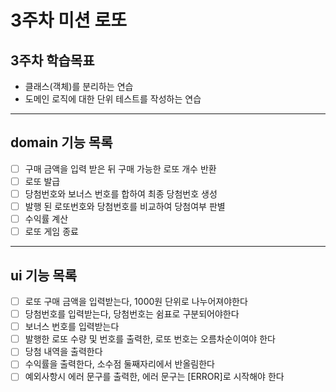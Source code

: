 # 3주차 미션 로또   
## 3주차 학습목표
 - 클래스(객체)를 분리하는 연습 
 - 도메인 로직에 대한 단위 테스트를 작성하는 연습

---
## domain 기능 목록
 - [ ] 구매 금액을 입력 받은 뒤 구매 가능한 로또 개수 반환
 - [ ] 로또 발급
 - [ ] 당첨번호와 보너스 번호를 합하여 최종 당첨번호 생성  
 - [ ] 발행 된 로또번호와 당첨번호를 비교하여 당첨여부 판별
 - [ ] 수익률 계산
 - [ ] 로또 게임 종료

---

## ui 기능 목록
- [ ] 로또 구매 금액을 입력받는다, 1000원 단위로 나누어져야한다
- [ ] 당첨번호를 입력받는다, 당첨번호는 쉼표로 구분되어야한다
- [ ] 보너스 번호를 입력받는다
- [ ] 발행한 로또 수량 및 번호를 출력한, 로또 번호는 오름차순이여야 한다
- [ ] 당첨 내역을 출력한다
- [ ] 수익률을 출력한다, 소수점 둘째자리에서 반올림한다
- [ ] 예외사항시 에러 문구를 출력한, 에러 문구는 [ERROR]로 시작해야 한다